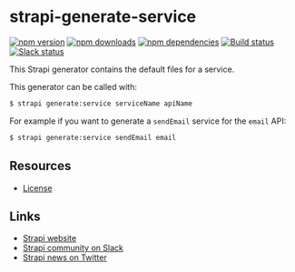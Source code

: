 # strapi-generate-service

[![npm version](https://img.shields.io/npm/v/strapi-generate-service.svg)](https://www.npmjs.org/package/strapi-generate-service)
[![npm downloads](https://img.shields.io/npm/dm/strapi-generate-service.svg)](https://www.npmjs.org/package/strapi-generate-service)
[![npm dependencies](https://david-dm.org/strapi/strapi-generate-service.svg)](https://david-dm.org/strapi/strapi-generate-service)
[![Build status](https://travis-ci.org/strapi/strapi-generate-service.svg?branch=master)](https://travis-ci.org/strapi/strapi-generate-service)
[![Slack status](https://slack.strapi.io/badge.svg)](https://slack.strapi.io)

This Strapi generator contains the default files for a service.

This generator can be called with:

```bash
$ strapi generate:service serviceName apiName
```

For example if you want to generate a `sendEmail` service for the `email` API:

```bash
$ strapi generate:service sendEmail email
```

## Resources

- [License](LICENSE)

## Links

- [Strapi website](https://strapi.io/)
- [Strapi community on Slack](https://slack.strapi.io)
- [Strapi news on Twitter](https://twitter.com/strapijs)
